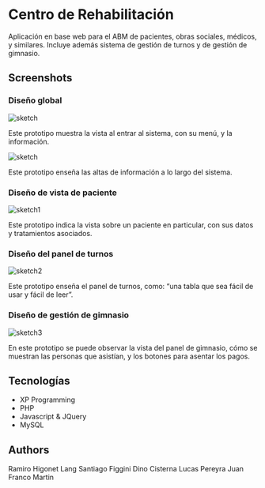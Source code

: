 # Centro de Rehabilitación

Aplicación en base web para el ABM de pacientes, obras sociales, médicos, y similares. Incluye además sistema de gestión de turnos y de gestión de gimnasio.

## Screenshots

### Diseño global

![sketch](https://user-images.githubusercontent.com/26223493/39285542-5050be38-48ef-11e8-99c8-831ef37f347a.png)

Este prototipo muestra la vista  al entrar al sistema, con su menú, y la información.

![sketch](https://user-images.githubusercontent.com/26223493/39285568-79757f06-48ef-11e8-8930-56ca494ee27d.png)

Este prototipo enseña las altas de información a lo largo del sistema.

### Diseño de vista de paciente

![sketch1](https://user-images.githubusercontent.com/26223493/39285660-2056a4da-48f0-11e8-9349-2910ca0cbf4e.png)

Este prototipo indica la vista sobre un paciente en particular, con sus datos y tratamientos asociados.

### Diseño del panel de turnos

![sketch2](https://user-images.githubusercontent.com/26223493/39285666-25f90950-48f0-11e8-9cc8-03ab37a3e4e1.png)

Este prototipo enseña el panel de turnos, como: “una tabla que sea fácil de usar y fácil de leer”.

### Diseño de gestión de gimnasio

![sketch3](https://user-images.githubusercontent.com/26223493/39285669-2c4afb06-48f0-11e8-9426-dd28b05db257.png)

En este prototipo se puede observar la vista del panel de gimnasio, cómo se muestran las personas que asistían, y los botones para asentar los pagos.

## Tecnologías

* XP Programming
* PHP
* Javascript & JQuery
* MySQL

## Authors

Ramiro Higonet Lang
Santiago Figgini
Dino Cisterna
Lucas Pereyra
Juan Franco Martin
